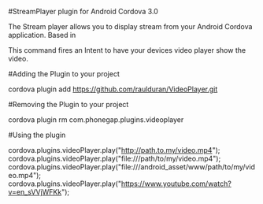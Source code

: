 #StreamPlayer plugin for Android Cordova 3.0 

The Stream player allows you to display stream from your Android Cordova application. Based in 


This command fires an Intent to have your devices video player show the video.

#Adding the Plugin to your project

cordova plugin add https://github.com/raulduran/VideoPlayer.git

#Removing the Plugin to your project

cordova plugin rm com.phonegap.plugins.videoplayer

#Using the plugin

cordova.plugins.videoPlayer.play("http://path.to.my/video.mp4");
cordova.plugins.videoPlayer.play("file:///path/to/my/video.mp4");
cordova.plugins.videoPlayer.play("file:///android_asset/www/path/to/my/video.mp4");
cordova.plugins.videoPlayer.play("https://www.youtube.com/watch?v=en_sVVjWFKk");
